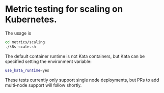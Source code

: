# Metric testing for scaling on Kubernetes.

The usage is

```bash
cd metrics/scaling
./k8s-scale.sh
```

The default container runtime is not Kata containers, but Kata can be specified
setting the environment variable:

```bash
use_kata_runtime=yes
```

These tests currently only support single node deployments, but PRs to add
multi-node support will follow shortly.
